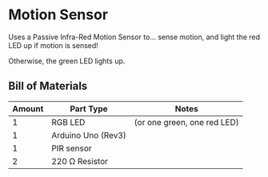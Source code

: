 Motion Sensor
=============

Uses a Passive Infra-Red Motion Sensor to... sense motion, and light the red LED up if motion is sensed!

Otherwise, the green LED lights up.

Bill of Materials
-----------------

| Amount	| Part Type          | Notes                       |
|-----------|--------------------|-----------------------------|
|     1	    | RGB LED            | (or one green, one red LED) |
|     1	    | Arduino Uno (Rev3) |                             |
|     1	    | PIR sensor	     |                             |
|     2     | 220 Ω Resistor     |                             |